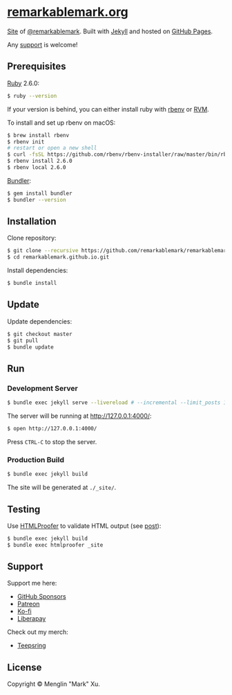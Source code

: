 # [remarkablemark.org](https://b.remarkabl.org/mark)

[Site](https://b.remarkabl.org/mark) of [@remarkablemark](https://b.remarkabl.org/github). Built with [Jekyll](https://jekyllrb.com/) and hosted on [GitHub Pages](https://pages.github.com/).

Any [support](#support) is welcome!

## Prerequisites

[Ruby](https://www.ruby-lang.org/en/downloads/) 2.6.0:

```sh
$ ruby --version
```

If your version is behind, you can either install ruby with [rbenv](https://github.com/rbenv/rbenv) or [RVM](https://rvm.io/).

To install and set up rbenv on macOS:

```sh
$ brew install rbenv
$ rbenv init
# restart or open a new shell
$ curl -fsSL https://github.com/rbenv/rbenv-installer/raw/master/bin/rbenv-doctor | bash
$ rbenv install 2.6.0
$ rbenv local 2.6.0
```

[Bundler](http://bundler.io/):

```sh
$ gem install bundler
$ bundler --version
```

## Installation

Clone repository:

```sh
$ git clone --recursive https://github.com/remarkablemark/remarkablemark.github.io.git
$ cd remarkablemark.github.io.git
```

Install dependencies:

```sh
$ bundle install
```

## Update

Update dependencies:

```sh
$ git checkout master
$ git pull
$ bundle update
```

## Run

### Development Server

```sh
$ bundle exec jekyll serve --livereload # --incremental --limit_posts 1
```

The server will be running at http://127.0.0.1:4000/:

```sh
$ open http://127.0.0.1:4000/
```

Press `CTRL-C` to stop the server.

### Production Build

```sh
$ bundle exec jekyll build
```

The site will be generated at `./_site/`.

## Testing

Use [HTMLProofer](https://github.com/gjtorikian/html-proofer) to validate HTML output (see [post](https://remarkablemark.org/blog/2017/01/31/travis-github-pages/)):

```sh
$ bundle exec jekyll build
$ bundle exec htmlproofer _site
```

## Support

Support me here:

- [GitHub Sponsors](https://b.remarkabl.org/github-sponsors)
- [Patreon](https://b.remarkabl.org/patreon)
- [Ko-fi](https://b.remarkabl.org/ko-fi)
- [Liberapay](https://b.remarkabl.org/liberapay)

Check out my merch:

- [Teepsring](https://b.remarkabl.org/teespring)

## License

Copyright © Menglin "Mark" Xu.
